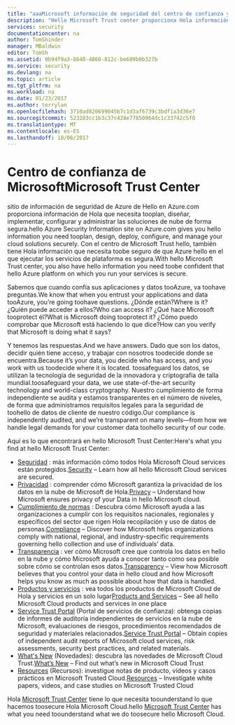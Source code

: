 ```yaml
---
title: "aaaMicrosoft información de seguridad del centro de confianza y Azure | Documentos de Microsoft"
description: "Hello Microsoft Trust center proporciona Hola información que necesita toobe seguro de que Azure hello en el que ejecutar los servicios de plataforma es segura."
services: security
documentationcenter: na
author: TomShinder
manager: MBaldwin
editor: TomSh
ms.assetid: 0b94f9a3-8648-4860-812c-be689b0b327b
ms.service: security
ms.devlang: na
ms.topic: article
ms.tgt_pltfrm: na
ms.workload: na
ms.date: 01/23/2017
ms.author: terrylan
ms.openlocfilehash: 3710ad820699045b7c1d3af6739c3bdf1a3d36e7
ms.sourcegitcommit: 523283cc1b3c37c428e77850964dc1c33742c5f0
ms.translationtype: MT
ms.contentlocale: es-ES
ms.lasthandoff: 10/06/2017
---
```

# <a name="microsoft-trust-center"></a><span data-ttu-id="bd052-103">Centro de confianza de Microsoft</span><span class="sxs-lookup"><span data-stu-id="bd052-103">Microsoft Trust Center</span></span>
<span data-ttu-id="bd052-104">sitio de información de seguridad de Azure de Hello en Azure.com proporciona información de Hola que necesita tooplan, diseñar, implementar, configurar y administrar las soluciones de nube de forma segura.</span><span class="sxs-lookup"><span data-stu-id="bd052-104">hello Azure Security Information site on Azure.com gives you hello information you need tooplan, design, deploy, configure, and manage your cloud solutions securely.</span></span> <span data-ttu-id="bd052-105">Con el centro de Microsoft Trust hello, también tiene Hola información que necesita toobe seguro de que Azure hello en el que ejecutar los servicios de plataforma es segura.</span><span class="sxs-lookup"><span data-stu-id="bd052-105">With hello Microsoft Trust center, you also have hello information you need toobe confident that hello Azure platform on which you run your services is secure.</span></span>

<span data-ttu-id="bd052-106">Sabemos que cuando confía sus aplicaciones y datos tooAzure, va toohave preguntas.</span><span class="sxs-lookup"><span data-stu-id="bd052-106">We know that when you entrust your applications and data tooAzure, you’re going toohave questions.</span></span> <span data-ttu-id="bd052-107">¿Dónde están?</span><span class="sxs-lookup"><span data-stu-id="bd052-107">Where is it?</span></span> <span data-ttu-id="bd052-108">¿Quién puede acceder a ellos?</span><span class="sxs-lookup"><span data-stu-id="bd052-108">Who can access it?</span></span> <span data-ttu-id="bd052-109">¿Qué hace Microsoft tooprotect él?</span><span class="sxs-lookup"><span data-stu-id="bd052-109">What is Microsoft doing tooprotect it?</span></span> <span data-ttu-id="bd052-110">¿Cómo puedo comprobar que Microsoft está haciendo lo que dice?</span><span class="sxs-lookup"><span data-stu-id="bd052-110">How can you verify that Microsoft is doing what it says?</span></span>

<span data-ttu-id="bd052-111">Y tenemos las respuestas.</span><span class="sxs-lookup"><span data-stu-id="bd052-111">And we have answers.</span></span> <span data-ttu-id="bd052-112">Dado que son los datos, decidir quién tiene acceso, y trabajar con nosotros toodecide donde se encuentra.</span><span class="sxs-lookup"><span data-stu-id="bd052-112">Because it’s your data, you decide who has access, and you work with us toodecide where it is located.</span></span> <span data-ttu-id="bd052-113">toosafeguard los datos, se utilizan la tecnología de seguridad de la innovadora y criptografía de talla mundial.</span><span class="sxs-lookup"><span data-stu-id="bd052-113">toosafeguard your data, we use state-of-the-art security technology and world-class cryptography.</span></span> <span data-ttu-id="bd052-114">Nuestro cumplimiento de forma independiente se audita y estamos transparentes en el número de niveles, de forma que administramos requisitos legales para la seguridad de toohello de datos de cliente de nuestro código.</span><span class="sxs-lookup"><span data-stu-id="bd052-114">Our compliance is independently audited, and we’re transparent on many levels—from how we handle legal demands for your customer data toohello security of our code.</span></span>

<span data-ttu-id="bd052-115">Aquí es lo que encontrará en hello Microsoft Trust Center:</span><span class="sxs-lookup"><span data-stu-id="bd052-115">Here's what you find at hello Microsoft Trust Center:</span></span>

* <span data-ttu-id="bd052-116">[Seguridad](https://aka.ms/tcsecurity) : más información cómo todos Hola Microsoft Cloud services están protegidos.</span><span class="sxs-lookup"><span data-stu-id="bd052-116">[Security](https://aka.ms/tcsecurity) – Learn how all hello Microsoft Cloud services are secured.</span></span>
* <span data-ttu-id="bd052-117">[Privacidad](https://aka.ms/tcprivacy) : comprender cómo Microsoft garantiza la privacidad de los datos en la nube de Microsoft de Hola.</span><span class="sxs-lookup"><span data-stu-id="bd052-117">[Privacy](https://aka.ms/tcprivacy) – Understand how Microsoft ensures privacy of your Data in hello Microsoft cloud.</span></span>
* <span data-ttu-id="bd052-118">[Cumplimiento de normas](https://aka.ms/tccompliance) : Descubra cómo Microsoft ayuda a las organizaciones a cumplir con los requisitos nacionales, regionales y específicos del sector que rigen Hola recopilación y uso de datos de personas.</span><span class="sxs-lookup"><span data-stu-id="bd052-118">[Compliance](https://aka.ms/tccompliance) – Discover how Microsoft helps organizations comply with national, regional, and industry-specific requirements governing hello collection and use of individuals’ data.</span></span>
* <span data-ttu-id="bd052-119">[Transparencia](https://aka.ms/tctransparency) : ver cómo Microsoft cree que controla los datos en hello en la nube y cómo Microsoft ayuda a conocer tanto como sea posible sobre cómo se controlan esos datos.</span><span class="sxs-lookup"><span data-stu-id="bd052-119">[Transparency](https://aka.ms/tctransparency) – View how Microsoft believes that you control your data in hello cloud and how Microsoft helps you know as much as possible about how that data is handled.</span></span>
* <span data-ttu-id="bd052-120">[Productos y servicios](https://aka.ms/tcproductsservices) : vea todos los productos de Microsoft Cloud de Hola y servicios en un solo lugar</span><span class="sxs-lookup"><span data-stu-id="bd052-120">[Products and Services](https://aka.ms/tcproductsservices) – See all hello Microsoft Cloud products and services in one place</span></span>
* <span data-ttu-id="bd052-121">[Service Trust Portal](https://aka.ms/tcservicetrportal) (Portal de servicios de confianza): obtenga copias de informes de auditoría independientes de servicios en la nube de Microsoft, evaluaciones de riesgos, procedimientos recomendados de seguridad y materiales relacionados.</span><span class="sxs-lookup"><span data-stu-id="bd052-121">[Service Trust Portal](https://aka.ms/tcservicetrportal) – Obtain copies of independent audit reports of Microsoft cloud services, risk assessments, security best practices, and related materials.</span></span>
* <span data-ttu-id="bd052-122">[What's New](https://aka.ms/tcwhatsnew) (Novedades): descubra las novedades de Microsoft Cloud Trust.</span><span class="sxs-lookup"><span data-stu-id="bd052-122">[What’s New](https://aka.ms/tcwhatsnew) – Find out what’s new in Microsoft Cloud Trust</span></span>
* <span data-ttu-id="bd052-123">[Resources](https://aka.ms/tcresources) (Recursos): investigue notas de producto, vídeos y casos prácticos en Microsoft Trusted Cloud.</span><span class="sxs-lookup"><span data-stu-id="bd052-123">[Resources](https://aka.ms/tcresources) – Investigate white papers, videos, and case studies on Microsoft Trusted Cloud</span></span>

<span data-ttu-id="bd052-124">Hola [Microsoft Trust Center](https://www.microsoft.com/trustcenter) tiene lo que necesita toounderstand lo que hacemos toosecure Hola Microsoft Cloud.</span><span class="sxs-lookup"><span data-stu-id="bd052-124">hello [Microsoft Trust Center](https://www.microsoft.com/trustcenter) has what you need toounderstand what we do toosecure hello Microsoft Cloud.</span></span>
